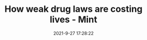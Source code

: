 ---
"title": "How weak drug laws are costing lives - Mint"
"date": "2021-9-27 17:28:22"
"feed_name": "GOOGLENEWSINDUSTRIAL"
"feed_website": "https://news.google.com/search?q=industrial%2Bincident&hl=en-US&gl=US&ceid=US:en"
"feed_rss": "https://news.google.com/rss/search?q=industrial%2Bincident&hl=en-US&gl=US&ceid=US:en"
"link": "https://www.livemint.com/politics/policy/how-weak-drug-laws-are-costing-lives-11632761831130.html"
"source": "{'href': 'https://www.livemint.com', 'title': 'Mint'}"
"file": "_posts/2021-1-1-69fd7c80e4ef477beac6a7b4a79d7191d129254d.md"
"accident": "0"
"drilling": "0"
"dead": "0"
"injured": "0"
"arrested": "0"
"where": "unknown site"
"place": "unknown place"
---